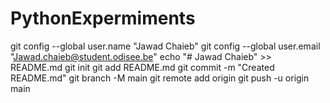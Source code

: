 # PythonExpermiments
git config --global user.name "Jawad Chaieb"
git config --global user.email "Jawad.chaieb@student.odisee.be"
echo "# Jawad Chaieb" >> README.md
git init
git add README.md
git commit -m "Created README.md"
git branch -M main
git remote add origin 
git push -u origin main
